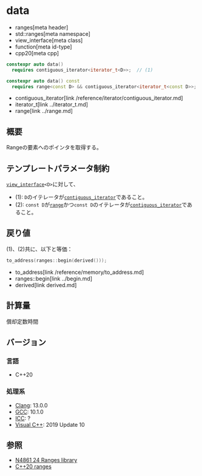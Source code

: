 # data
* ranges[meta header]
* std::ranges[meta namespace]
* view_interface[meta class]
* function[meta id-type]
* cpp20[meta cpp]

```cpp
constexpr auto data()
  requires contiguous_iterator<iterator_t<D>>;  // (1)

constexpr auto data() const
  requires range<const D> && contiguous_iterator<iterator_t<const D>>; // (2)
```
* contiguous_iterator[link /reference/iterator/contiguous_iterator.md]
* iterator_t[link ../iterator_t.md]
* range[link ../range.md]

## 概要
Rangeの要素へのポインタを取得する。

## テンプレートパラメータ制約
[`view_interface`](../view_interface.md)`<D>`に対して、

- (1): `D`のイテレータが[`contiguous_iterator`](/reference/iterator/contiguous_iterator.md)であること。
- (2): `const D`が[`range`](../range.md)かつ`const D`のイテレータが[`contiguous_iterator`](/reference/iterator/contiguous_iterator.md)であること。

## 戻り値
(1)、(2)共に、以下と等価：

```cpp
to_address(ranges::begin(derived()));
```
* to_address[link /reference/memory/to_address.md]
* ranges::begin[link ../begin.md]
* derived[link derived.md]

## 計算量
償却定数時間

## バージョン
### 言語
- C++20

### 処理系
- [Clang](/implementation.md#clang): 13.0.0
- [GCC](/implementation.md#gcc): 10.1.0
- [ICC](/implementation.md#icc): ?
- [Visual C++](/implementation.md#visual_cpp): 2019 Update 10

## 参照
- [N4861 24 Ranges library](https://timsong-cpp.github.io/cppwp/n4861/ranges)
- [C++20 ranges](https://techbookfest.org/product/5134506308665344)
